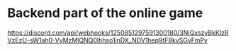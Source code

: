 # Backend part of the online game
https://discord.com/api/webhooks/1250851297591300180/3NiQxszyBkKIzRVzEzU-sW1ah0-VyMzMlQNQ0lhhso1inDX_NDV1hep9tF8kvSGvFmPy
